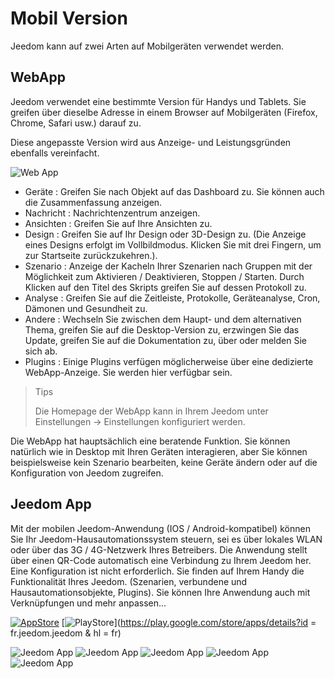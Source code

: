 # Mobil Version

Jeedom kann auf zwei Arten auf Mobilgeräten verwendet werden.

## WebApp

Jeedom verwendet eine bestimmte Version für Handys und Tablets. Sie greifen über dieselbe Adresse in einem Browser auf Mobilgeräten (Firefox, Chrome, Safari usw.) darauf zu.

Diese angepasste Version wird aus Anzeige- und Leistungsgründen ebenfalls vereinfacht.

![Web App](images/webApp.png)

- Geräte : Greifen Sie nach Objekt auf das Dashboard zu. Sie können auch die Zusammenfassung anzeigen.
- Nachricht : Nachrichtenzentrum anzeigen.
- Ansichten : Greifen Sie auf Ihre Ansichten zu.
- Design : Greifen Sie auf Ihr Design oder 3D-Design zu. (Die Anzeige eines Designs erfolgt im Vollbildmodus. Klicken Sie mit drei Fingern, um zur Startseite zurückzukehren.).
- Szenario : Anzeige der Kacheln Ihrer Szenarien nach Gruppen mit der Möglichkeit zum Aktivieren / Deaktivieren, Stoppen / Starten. Durch Klicken auf den Titel des Skripts greifen Sie auf dessen Protokoll zu.
- Analyse : Greifen Sie auf die Zeitleiste, Protokolle, Geräteanalyse, Cron, Dämonen und Gesundheit zu.
- Andere : Wechseln Sie zwischen dem Haupt- und dem alternativen Thema, greifen Sie auf die Desktop-Version zu, erzwingen Sie das Update, greifen Sie auf die Dokumentation zu, über oder melden Sie sich ab.
- Plugins : Einige Plugins verfügen möglicherweise über eine dedizierte WebApp-Anzeige. Sie werden hier verfügbar sein.

> Tips
>
> Die Homepage der WebApp kann in Ihrem Jeedom unter Einstellungen → Einstellungen konfiguriert werden.

Die WebApp hat hauptsächlich eine beratende Funktion. Sie können natürlich wie in Desktop mit Ihren Geräten interagieren, aber Sie können beispielsweise kein Szenario bearbeiten, keine Geräte ändern oder auf die Konfiguration von Jeedom zugreifen.

## Jeedom App

Mit der mobilen Jeedom-Anwendung (IOS / Android-kompatibel) können Sie Ihr Jeedom-Hausautomationssystem steuern, sei es über lokales WLAN oder über das 3G / 4G-Netzwerk Ihres Betreibers. Die Anwendung stellt über einen QR-Code automatisch eine Verbindung zu Ihrem Jeedom her. Eine Konfiguration ist nicht erforderlich. Sie finden auf Ihrem Handy die Funktionalität Ihres Jeedom. (Szenarien, verbundene und Hausautomationsobjekte, Plugins). Sie können Ihre Anwendung auch mit Verknüpfungen und mehr anpassen...

[![AppStore](images/appstore.png)](https://itunes.apple.com/fr/app/jeedom/id1010855094?mt=8)	[![PlayStore](images/googleplay.png)](https://play.google.com/store/apps/details?id = fr.jeedom.jeedom & hl = fr)


![Jeedom App](images/screen322x572-1.jpg) ![Jeedom App](images/screen322x572-2.jpg) ![Jeedom App](images/screen322x572-3.jpg) ![Jeedom App](images/screen322x572-4.jpg) ![Jeedom App](images/screen322x572-5.jpg)


